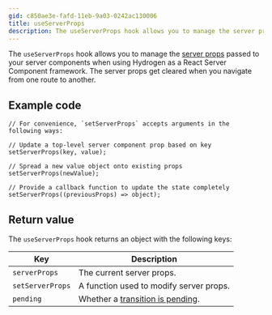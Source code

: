 ```yaml
---
gid: c850ae3e-fafd-11eb-9a03-0242ac130006
title: useServerProps
description: The useServerProps hook allows you to manage the server props passed to your server components when using Hydrogen as a React Server Component framework.
---
```


The `useServerProps` hook allows you to manage the [server props](https://shopify.dev/custom-storefronts/hydrogen/framework/server-state) passed to your server components when using Hydrogen as a React Server Component framework. The server props get cleared when you navigate from one route to another.

## Example code

```tsx
// For convenience, `setServerProps` accepts arguments in the following ways:

// Update a top-level server component prop based on key
setServerProps(key, value);

// Spread a new value object onto existing props
setServerProps(newValue);

// Provide a callback function to update the state completely
setServerProps((previousProps) => object);
```

## Return value

The `useServerProps` hook returns an object with the following keys:

| Key              | Description                                                                            |
| ---------------- | -------------------------------------------------------------------------------------- |
| `serverProps`    | The current server props.                                                              |
| `setServerProps` | A function used to modify server props.                                                |
| `pending`        | Whether a [transition is pending](https://github.com/reactwg/react-18/discussions/41). |
